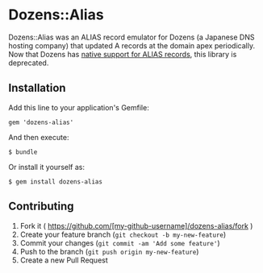 # Dozens::Alias

Dozens::Alias was an ALIAS record emulator for Dozens (a Japanese DNS hosting
company) that updated A records at the domain apex periodically. Now that Dozens
has [native support for ALIAS records](http://blog.dozens.jp/post/121313849283/aliasレコード機能を追加しました),
this library is deprecated.

## Installation

Add this line to your application's Gemfile:

    gem 'dozens-alias'

And then execute:

    $ bundle

Or install it yourself as:

    $ gem install dozens-alias

## Contributing

1. Fork it ( https://github.com/[my-github-username]/dozens-alias/fork )
2. Create your feature branch (`git checkout -b my-new-feature`)
3. Commit your changes (`git commit -am 'Add some feature'`)
4. Push to the branch (`git push origin my-new-feature`)
5. Create a new Pull Request
